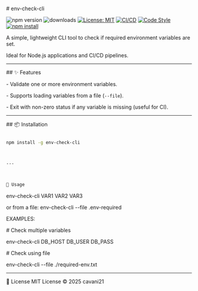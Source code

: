 \# env-check-cli

![npm version](https://img.shields.io/npm/v/env-check-cli)
![downloads](https://img.shields.io/npm/dw/env-check-cli)
[![License: MIT](https://img.shields.io/badge/License-MIT-yellow.svg)](https://opensource.org/licenses/MIT) 
[![CI/CD](https://github.com/thegreatbey/env-check-cli/actions/workflows/publish.yml/badge.svg)](https://github.com/thegreatbey/env-check-cli/actions)
[![Code Style](https://img.shields.io/badge/code%20style-standard-brightgreen.svg)](https://standardjs.com/)
[![npm install](https://img.shields.io/badge/npm%20install--g%20env-check-cli-blue.svg)](https://www.npmjs.com/package/env-check-cli)

A simple, lightweight CLI tool to check if required environment variables are set.  

Ideal for Node.js applications and CI/CD pipelines.



---



\## ✨ Features

\- Validate one or more environment variables.

\- Supports loading variables from a file (`--file`).

\- Exit with non-zero status if any variable is missing (useful for CI).



---



\## 📦 Installation

```bash

npm install -g env-check-cli



---



🚀 Usage

```

env-check-cli VAR1 VAR2 VAR3





or from a file:
env-check-cli --file .env-required



EXAMPLES:

\# Check multiple variables

env-check-cli DB\_HOST DB\_USER DB\_PASS



\# Check using file

env-check-cli --file ./required-env.txt





---


📜 License
MIT License © 2025 cavani21

